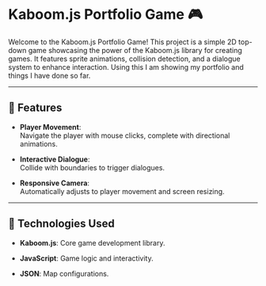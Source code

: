 # Kaboom.js Portfolio Game 🎮  

Welcome to the Kaboom.js Portfolio Game! This project is a simple 2D top-down game showcasing the power of the Kaboom.js library for creating games. It features sprite animations, collision detection, and a dialogue system to enhance interaction.
Using this I am showing my portfolio and things I have done so far.

---

## 🚀 Features  

- **Player Movement**:  
  Navigate the player with mouse clicks, complete with directional animations.  

- **Interactive Dialogue**:  
  Collide with boundaries to trigger dialogues.  

- **Responsive Camera**:  
  Automatically adjusts to player movement and screen resizing.  

---

## 🧩 Technologies Used

- **Kaboom.js**:
  Core game development library.
  
- **JavaScript**:
  Game logic and interactivity.
  
- **JSON**:
  Map configurations.
